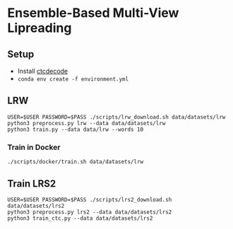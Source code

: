 # Ensemble-Based Multi-View Lipreading


## Setup
- Install [ctcdecode](https://github.com/parlance/ctcdecode)
- `conda env create -f environment.yml`

## LRW

    USER=$USER PASSWORD=$PASS ./scripts/lrw_download.sh data/datasets/lrw
    python3 preprocess.py lrw --data data/datasets/lrw
    python3 train.py --data data/lrw --words 10

### Train in Docker

    ./scripts/docker/train.sh data/datasets/lrw

## Train LRS2

    USER=$USER PASSWORD=$PASS ./scripts/lrs2_download.sh data/datasets/lrs2
    python3 preprocess.py lrs2 --data data/datasets/lrs2
    python3 train_ctc.py --data data/datasets/lrs2
